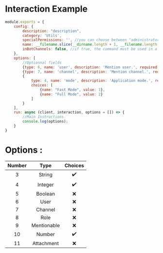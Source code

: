 # Interaction Example

```js
module.exports = {
    config: {
        description: "description",
        category: 'Utils',
        specialPermissions: '', //you can choose between "administrator" or "moderator" or nothing
        name: __filename.slice(__dirname.length + 1, __filename.length - 3),
        inBotChannels: false, //if true, the command must be used in a channel specified in the config.json file
    },
    options: [
        //Optionnal fields
        {type: 6, name: 'user', description: 'Mention user.', required: false},
        {type: 7, name: 'channel', description: 'Mention channel.', required: true},
        {
            type: 4, name: 'mode', description: 'Application mode.', required: false,
            choices: [
                {name: "Fast Mode", value: 1},
                {name: "Full Mode", value: 2}
            ]
        }
    ],
    run: async (client, interaction, options = []) => {
        //Main Instructions
        console.log(options);
    }
}
```

# Options :

| Number |    Type     | Choices |
|:------:|:-----------:|:-------:|
|   3    |   String    |   ✔️    |
|   4    |   Integer   |   ✔️    |
|   5    |   Boolean   |    ❌    |
|   6    |    User     |    ❌    |
|   7    |   Channel   |    ❌    |
|   8    |    Role     |    ❌    |
|   9    | Mentionable |    ❌    |
|   10   |   Number    |   ✔️    |
|   11   | Attachment  |    ❌    |
